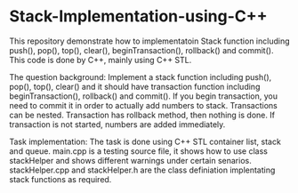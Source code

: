 # Stack-Implementation-using-C++
This repository demonstrate how to implementatoin Stack function including push(), pop(), top(), clear(), beginTransaction(), rollback() and commit(). This code is done by C++, mainly using C++ STL.

The question background:
Implement a stack function including push(), pop(), top(), clear() and it should have transaction function including beginTransaction(), rollback() and commit(). If you begin transaction, you need to commit it in order to actually add numbers to stack. Transactions can be nested. Transaction has rollback method, then nothing is done. If transaction is not started, numbers are added immediately.

Task implementation:
The task is done using C++ STL container list, stack and queue.
main.cpp is a testing source file, it shows how to use class stackHelper and shows different warnings under certain senarios.
stackHelper.cpp and stackHelper.h are the class definiation implentating stack functions as required.
